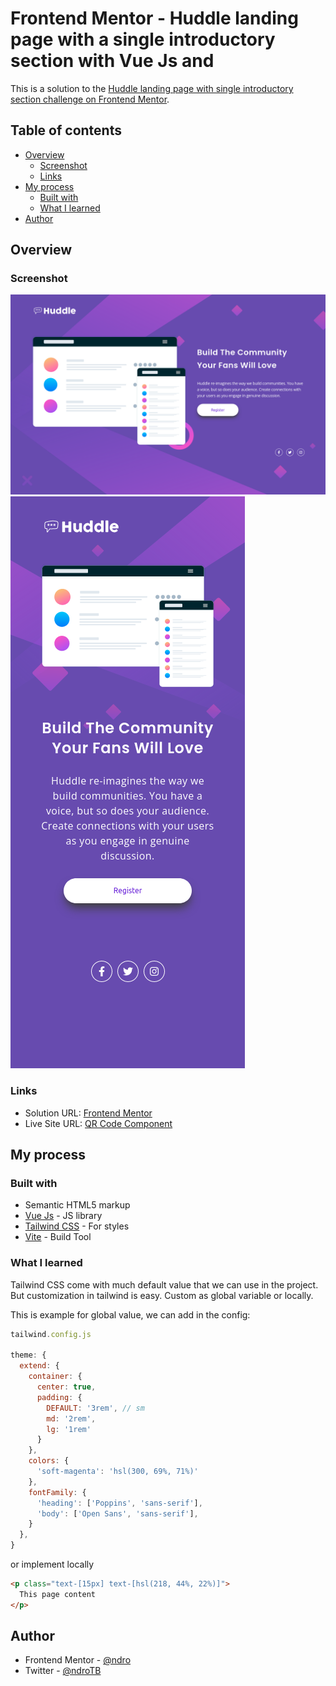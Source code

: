 # Frontend Mentor - Huddle landing page with a single introductory section with Vue Js and

This is a solution to the [Huddle landing page with single introductory section challenge on Frontend Mentor](https://www.frontendmentor.io/challenges/huddle-landing-page-with-a-single-introductory-section-B_2Wvxgi0).

## Table of contents

- [Overview](#overview)
  - [Screenshot](#screenshot)
  - [Links](#links)
- [My process](#my-process)
  - [Built with](#built-with)
  - [What I learned](#what-i-learned)
- [Author](#author)

## Overview

### Screenshot

![Desktop Preview](./screenshots/desktop.png)
![Mobile Preview](./screenshots/mobile.png)

### Links

- Solution URL: [Frontend Mentor](https://www.frontendmentor.io/solutions/huddle-landing-page-with-a-single-introductory-section-with-vue-js-and-ItGJXmCbrU)
- Live Site URL: [QR Code Component](https://ndro.github.io/huddle-landing-page/)

## My process

### Built with

- Semantic HTML5 markup
- [Vue Js](https://vuejs.org/) - JS library
- [Tailwind CSS](https://tailwindcss.com/) - For styles
- [Vite](https://vitejs.dev/) - Build Tool

### What I learned

Tailwind CSS come with much default value that we can use in the project. But customization in tailwind is easy. Custom as global variable or locally.

This is example for global value, we can add in the config:

```js
tailwind.config.js

theme: {
  extend: {
    container: {
      center: true,
      padding: {
        DEFAULT: '3rem', // sm
        md: '2rem',
        lg: '1rem'
      }
    },
    colors: {
      'soft-magenta': 'hsl(300, 69%, 71%)'
    },
    fontFamily: {
      'heading': ['Poppins', 'sans-serif'],
      'body': ['Open Sans', 'sans-serif'],
    }
  },
}
```
or implement locally
```html
<p class="text-[15px] text-[hsl(218, 44%, 22%)]">
  This page content
</p>
```


## Author

- Frontend Mentor - [@ndro](https://www.frontendmentor.io/profile/ndro)
- Twitter - [@ndroTB](https://www.twitter.com/ndroTB)

